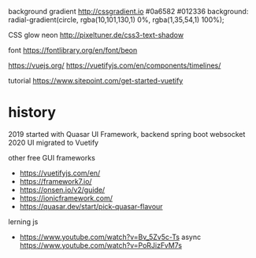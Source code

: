 background gradient
http://cssgradient.io
#0a6582
#012336
background: radial-gradient(circle, rgba(10,101,130,1) 0%, rgba(1,35,54,1) 100%);

CSS glow neon
http://pixeltuner.de/css3-text-shadow

font
https://fontlibrary.org/en/font/beon


https://vuejs.org/
https://vuetifyjs.com/en/components/timelines/

tutorial
https://www.sitepoint.com/get-started-vuetify


history
=======
2019 started with Quasar UI Framework, backend spring boot websocket
2020 UI migrated to Vuetify


other free GUI frameworks
- https://vuetifyjs.com/en/
- https://framework7.io/
- https://onsen.io/v2/guide/
- https://ionicframework.com/
- https://quasar.dev/start/pick-quasar-flavour


lerning js
- https://www.youtube.com/watch?v=Bv_5Zv5c-Ts
    async https://www.youtube.com/watch?v=PoRJizFvM7s
